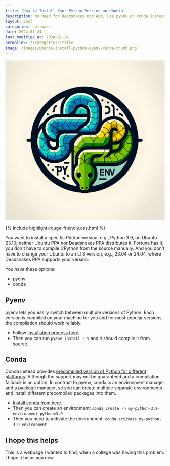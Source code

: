 ```yaml
---
title: 'How to Install Your Python Version on Ubuntu'
description: No need for Deadsnakes nor Apt, use pyenv or conda instead! 
layout: post
categories: software
date: 2024-01-24
last_modified_at: 2024-01-24
permalink: /:categories/:title
image: /images/ubuntu-install-python-pyenv-conda-thumb.png
---
```


![How to Install Your Python Version on Ubuntu](/images/ubuntu-install-python-pyenv-conda-thumb.png)


{% include highlight-rouge-friendly.css.html %}

You want to install a specific Python version, e.g., Python 3.9, on Ubuntu 23.10; neither Ubuntu PPA nor Deadsnakes PPA distributes it.
Fortune has it; you don't have to compile CPython from the source manually.
And you don't have to change your Ubuntu to an LTS version, e.g., 23.04 or 24.04, where Deadsnakes PPA supports your version.

You have these options:
- pyenv
- conda


## Pyenv
pyenv lets you easily switch between multiple versions of Python.
Each version is compiled on your machine for you and for most popular versions the compilation should work reliably. 
- Follow [installation process here](https://github.com/pyenv/pyenv?tab=readme-ov-file#installation).
- Then you can run `pyenv install 3.9` and it should compile it from source.


## Conda
Conda instead provides [precompiled version of Python for different platforms](https://conda.io/projects/conda/en/latest/user-guide/tasks/manage-python.html).
Although the support may not be guaranteed and a compilation fallback is an option.
In contrast to pyenv, conda is an environment manager and a package manager, so you can create multiple separate environments and install different precompiled packages into them.
- [Install conda from here](https://conda.io/projects/conda/en/latest/user-guide/install/index.html).
- Then you can create an environment: `conda create -n my-python-3.9-environment python=3.9`
- Then you need to activate the environment: `conda activate my-python-3.9-environment`


## I hope this helps
This is a webpage I wanted to find, when a college was having this problem.
I hope it helps you now.